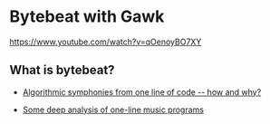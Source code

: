 # Bytebeat with Gawk

https://www.youtube.com/watch?v=qOenoyBO7XY

## What is bytebeat?

- [Algorithmic symphonies from one line of code -- how and why?](http://countercomplex.blogspot.com/2011/10/algorithmic-symphonies-from-one-line-of.html)

- [Some deep analysis of one-line music programs](http://countercomplex.blogspot.com/2011/10/some-deep-analysis-of-one-line-music.html)

